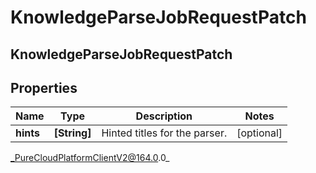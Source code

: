 # KnowledgeParseJobRequestPatch

## KnowledgeParseJobRequestPatch

## Properties

|Name | Type | Description | Notes|
|------------ | ------------- | ------------- | -------------|
| **hints** | **[String]** | Hinted titles for the parser. | [optional] |



_PureCloudPlatformClientV2@164.0.0_
